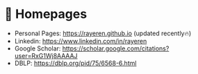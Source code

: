 # 📎 Homepages
- Personal Pages: https://rayeren.github.io (updated recently🔥)
- Linkedin: https://www.linkedin.com/in/rayeren
- Google Scholar: https://scholar.google.com/citations?user=RxG1Wj8AAAAJ
- DBLP: https://dblp.org/pid/75/6568-6.html
